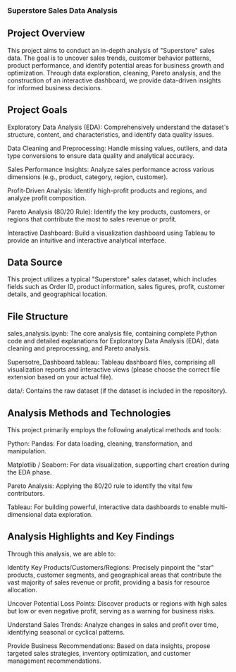 ### Superstore Sales Data Analysis
## Project Overview
This project aims to conduct an in-depth analysis of "Superstore" sales data. The goal is to uncover sales trends, customer behavior patterns, product performance, and identify potential areas for business growth and optimization. Through data exploration, cleaning, Pareto analysis, and the construction of an interactive dashboard, we provide data-driven insights for informed business decisions.

## Project Goals
Exploratory Data Analysis (EDA): Comprehensively understand the dataset's structure, content, and characteristics, and identify data quality issues.

Data Cleaning and Preprocessing: Handle missing values, outliers, and data type conversions to ensure data quality and analytical accuracy.

Sales Performance Insights: Analyze sales performance across various dimensions (e.g., product, category, region, customer).

Profit-Driven Analysis: Identify high-profit products and regions, and analyze profit composition.

Pareto Analysis (80/20 Rule): Identify the key products, customers, or regions that contribute the most to sales revenue or profit.

Interactive Dashboard: Build a visualization dashboard using Tableau to provide an intuitive and interactive analytical interface.

## Data Source
This project utilizes a typical "Superstore" sales dataset, which includes fields such as Order ID, product information, sales figures, profit, customer details, and geographical location.

## File Structure
sales_analysis.ipynb: The core analysis file, containing complete Python code and detailed explanations for Exploratory Data Analysis (EDA), data cleaning and preprocessing, and Pareto analysis.

Supersotre_Dashboard.tableau: Tableau dashboard files, comprising all visualization reports and interactive views (please choose the correct file extension based on your actual file).

data/: Contains the raw dataset (if the dataset is included in the repository).

## Analysis Methods and Technologies
This project primarily employs the following analytical methods and tools:

Python:
Pandas: For data loading, cleaning, transformation, and manipulation.

Matplotlib / Seaborn: For data visualization, supporting chart creation during the EDA phase.

Pareto Analysis: Applying the 80/20 rule to identify the vital few contributors.

Tableau: For building powerful, interactive data dashboards to enable multi-dimensional data exploration.

## Analysis Highlights and Key Findings
Through this analysis, we are able to:

Identify Key Products/Customers/Regions: Precisely pinpoint the "star" products, customer segments, and geographical areas that contribute the vast majority of sales revenue or profit, providing a basis for resource allocation.

Uncover Potential Loss Points: Discover products or regions with high sales but low or even negative profit, serving as a warning for business risks.

Understand Sales Trends: Analyze changes in sales and profit over time, identifying seasonal or cyclical patterns.

Provide Business Recommendations: Based on data insights, propose targeted sales strategies, inventory optimization, and customer management recommendations.
